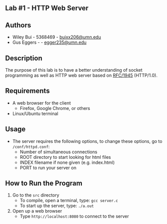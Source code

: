 ## Lab #1 - HTTP Web Server

## Authors
- Wiley Bui - 5368469 - buixx206@umn.edu
- Gus Eggers - - egger235@umn.edu

## Description
The purpose of this lab is to have a better understanding of socket programming as well as HTTP web server based on [RFC/1945](https://tools.ietf.org/html/rfc1945) (HTTP/1.0).

## Requirements
- A web browser for the client
  - Firefox, Google Chrome, or others
- Linux/Ubuntu terminal

## Usage
- The server requires the following options, to change these options, go to `/conf/httpd.conf`:
    - Number of simultaneous connections
    - ROOT directory to start looking for html files
    - INDEX filename if none given (e.g. index.html)
    - PORT to run your server on

## How to Run the Program
1. Go to the `src` directory
    - To compile, open a terminal, type: `gcc server.c`
    - To start up the server, type: `./a.out`
1. Open up a web browser
    - Type `http://localhost:8080` to connect to the server
